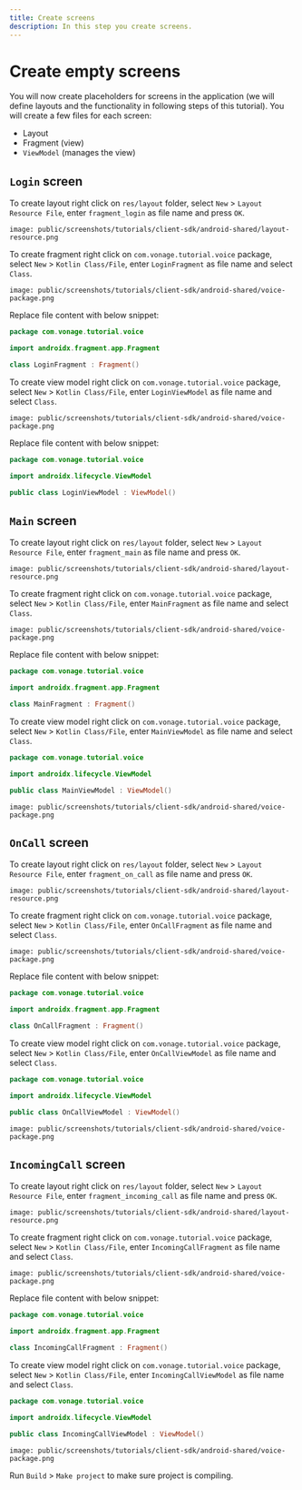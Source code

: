 ```yaml
---
title: Create screens
description: In this step you create screens.
---
```


# Create empty screens

You will now create placeholders for screens in the application (we will define layouts and the functionality in following steps of this tutorial). You will create a few files for each screen:

- Layout
- Fragment (view)
- `ViewModel` (manages the view)

## `Login` screen

To create layout right click on `res/layout` folder, select `New` > `Layout Resource File`, enter `fragment_login` as file name and press `OK`.

```screenshot
image: public/screenshots/tutorials/client-sdk/android-shared/layout-resource.png
```

To create fragment right click on `com.vonage.tutorial.voice` package, select `New` > `Kotlin Class/File`, enter `LoginFragment` as file name and select `Class`.

```screenshot
image: public/screenshots/tutorials/client-sdk/android-shared/voice-package.png
```

Replace file content with below snippet:

```kotlin
package com.vonage.tutorial.voice

import androidx.fragment.app.Fragment

class LoginFragment : Fragment()
```

To create view model right click on `com.vonage.tutorial.voice` package, select `New` > `Kotlin Class/File`, enter `LoginViewModel` as file name and select `Class`.

```screenshot
image: public/screenshots/tutorials/client-sdk/android-shared/voice-package.png
```

Replace file content with below snippet:

```kotlin
package com.vonage.tutorial.voice

import androidx.lifecycle.ViewModel

public class LoginViewModel : ViewModel()
```

## `Main` screen

To create layout right click on `res/layout` folder, select `New` > `Layout Resource File`, enter `fragment_main` as file name and press `OK`.

```screenshot
image: public/screenshots/tutorials/client-sdk/android-shared/layout-resource.png
```

To create fragment right click on `com.vonage.tutorial.voice` package, select `New` > `Kotlin Class/File`, enter `MainFragment` as file name and select `Class`.

```screenshot
image: public/screenshots/tutorials/client-sdk/android-shared/voice-package.png
```

Replace file content with below snippet:

```kotlin
package com.vonage.tutorial.voice

import androidx.fragment.app.Fragment

class MainFragment : Fragment()
```

To create view model right click on `com.vonage.tutorial.voice` package, select `New` > `Kotlin Class/File`, enter `MainViewModel` as file name and select `Class`.

```kotlin
package com.vonage.tutorial.voice

import androidx.lifecycle.ViewModel

public class MainViewModel : ViewModel()
```

```screenshot
image: public/screenshots/tutorials/client-sdk/android-shared/voice-package.png
```

## `OnCall` screen 

To create layout right click on `res/layout` folder, select `New` > `Layout Resource File`, enter `fragment_on_call` as file name and press `OK`.

```screenshot
image: public/screenshots/tutorials/client-sdk/android-shared/layout-resource.png
```

To create fragment right click on `com.vonage.tutorial.voice` package, select `New` > `Kotlin Class/File`, enter `OnCallFragment` as file name and select `Class`.

```screenshot
image: public/screenshots/tutorials/client-sdk/android-shared/voice-package.png
```

Replace file content with below snippet:

```kotlin
package com.vonage.tutorial.voice

import androidx.fragment.app.Fragment

class OnCallFragment : Fragment()
```

To create view model right click on `com.vonage.tutorial.voice` package, select `New` > `Kotlin Class/File`, enter `OnCallViewModel` as file name and select `Class`.

```kotlin
package com.vonage.tutorial.voice

import androidx.lifecycle.ViewModel

public class OnCallViewModel : ViewModel()
```

```screenshot
image: public/screenshots/tutorials/client-sdk/android-shared/voice-package.png
```

## `IncomingCall` screen 

To create layout right click on `res/layout` folder, select `New` > `Layout Resource File`, enter `fragment_incoming_call` as file name and press `OK`.

```screenshot
image: public/screenshots/tutorials/client-sdk/android-shared/layout-resource.png
```

To create fragment right click on `com.vonage.tutorial.voice` package, select `New` > `Kotlin Class/File`, enter `IncomingCallFragment` as file name and select `Class`.

```screenshot
image: public/screenshots/tutorials/client-sdk/android-shared/voice-package.png
```

Replace file content with below snippet:

```kotlin
package com.vonage.tutorial.voice

import androidx.fragment.app.Fragment

class IncomingCallFragment : Fragment()
```

To create view model right click on `com.vonage.tutorial.voice` package, select `New` > `Kotlin Class/File`, enter `IncomingCallViewModel` as file name and select `Class`.

```kotlin
package com.vonage.tutorial.voice

import androidx.lifecycle.ViewModel

public class IncomingCallViewModel : ViewModel()
```

```screenshot
image: public/screenshots/tutorials/client-sdk/android-shared/voice-package.png
```

Run `Build` > `Make project` to make sure project is compiling.

